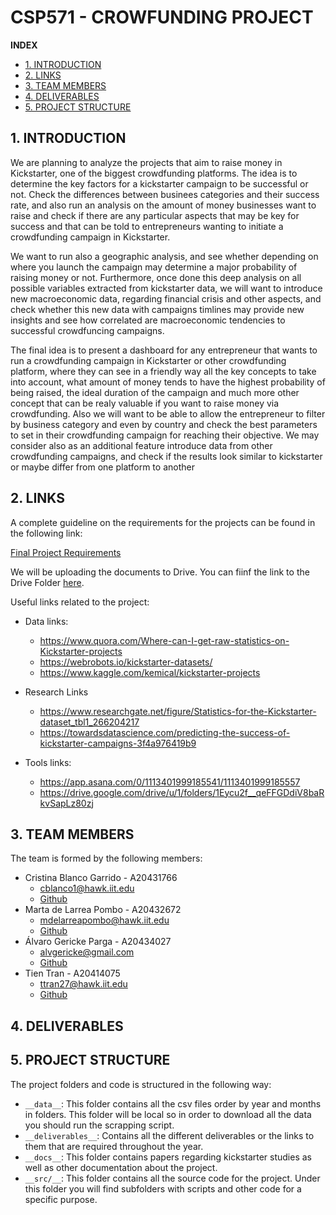# CSP571 - CROWFUNDING PROJECT

**INDEX**

- [1. INTRODUCTION](#id1)
- [2. LINKS](#id2)
- [3. TEAM MEMBERS](#id3)
- [4. DELIVERABLES](#id4)
- [5. PROJECT STRUCTURE](#id5)

## 1. INTRODUCTION <a id="id1"></a>

We are planning to analyze the projects that aim to raise money in Kickstarter, one of the biggest crowdfunding platforms. The idea is to determine the key factors for a kickstarter campaign to be successful or not. Check the differences between businees categories and their success rate, and also run an analysis on the amount of money businesses want to raise and check if there are any particular aspects that may be key for success and that can be told to entrepreneurs wanting to initiate a crowdfunding campaign in Kickstarter.

We want to run also a geographic analysis, and see whether depending on where you launch the campaign may determine a major probability of raising money or not. Furthermore, once done this deep analysis on all possible variables extracted from kickstarter data, we will want to introduce new macroeconomic data, regarding financial crisis and other aspects, and check whether this new data with campaigns timlines may provide new insights and see how correlated are macroeconomic tendencies to successful crowdfuncing campaigns.

The final idea is to present a dashboard for any entrepreneur that wants to run a crowdfunding campaign in Kickstarter or other crowdfunding platform, where they can see in a friendly way all the key concepts to take into account, what amount of money tends to have the highest probability of being raised, the ideal duration of the campaign and much more other concept that can be realy valuable if you want to raise money via crowdfunding. Also we will want to be able to allow the entrepreneur to filter by business category and even by country and check the best parameters to set in their crowdfunding campaign for reaching their objective. We may consider also as an additional feature introduce data from other crowdfunding campaigns, and check if the results look similar to kickstarter or maybe differ from one platform to another

## 2. LINKS<a id="id2"></a>

A complete guideline on the requirements for the projects can be found in the following link:

[Final Project Requirements](./CSP-MATH_571_Final_Project_Sp19.pdf)

We will be uploading the documents to Drive. You can fiinf the link to the Drive Folder [here](https://drive.google.com/drive/u/1/folders/1Eycu2f__qeFFGDdiV8baRkvSapLz80zj).

Useful links related to the project:

* Data links:
	- <https://www.quora.com/Where-can-I-get-raw-statistics-on-Kickstarter-projects>
	- <https://webrobots.io/kickstarter-datasets/>
	- <https://www.kaggle.com/kemical/kickstarter-projects>

* Research Links
	- <https://www.researchgate.net/figure/Statistics-for-the-Kickstarter-dataset_tbl1_266204217>
	- <https://towardsdatascience.com/predicting-the-success-of-kickstarter-campaigns-3f4a976419b9>

* Tools links:
	- <https://app.asana.com/0/1113401999185541/1113401999185557> 
	- <https://drive.google.com/drive/u/1/folders/1Eycu2f__qeFFGDdiV8baRkvSapLz80zj>

## 3. TEAM MEMBERS<a id="id3"></a>

The team is formed by the following members:

* Cristina Blanco Garrido - A20431766
    - <cblanco1@hawk.iit.edu>
    - [Github](https://github.com/crisblancog)
* Marta de Larrea Pombo - A20432672
    - <mdelarreapombo@hawk.iit.edu>
    - [Github](https://github.com/mlpombo)
* Álvaro Gericke Parga - A20434027
    - <alvgericke@gmail.com>
    - [Github](https://github.com/agericke)
* Tien Tran - A20414075
    - <ttran27@hawk.iit.edu>
    - [Github](https://github.com/crtien)

## 4. DELIVERABLES<a id="id4"></a>

## 5. PROJECT STRUCTURE<a id="id5"></a>

The project folders and code is structured in the following way:

* `__data__`: This folder contains all the csv files order by year and months in folders. This folder will be local so in order to download all the data you should run the scrapping script.
* `__deliverables__`: Contains all the different deliverables or the links to them that are required throughout the year.
* `__docs__`: This folder contains papers regarding kickstarter studies as well as other documentation about the project.
* `__src/__`: This folder contains all the source code for the project. Under this folder you will find subfolders with scripts and other code for a specific purpose.

